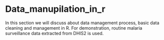 # Data_manupilation_in_r
In this section we will discuss about data management process, basic data cleaning and management in R. For demonstration,  routine malaria surveillance data extracted from DHIS2 is used.
